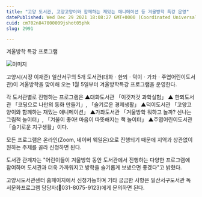 ```yaml
---
title: "고양 도서관, 고양고양이와 함께하는 재밌는 애니메이션 등 겨울방학 특강 운영"
datePublished: Wed Dec 29 2021 18:08:27 GMT+0000 (Coordinated Universal Time)
cuid: cm702n847000009jshot05phk
slug: 2991

---
```



겨울방학 특강 프로그램

![이미지](https://cdn.hashnode.com/res/hashnode/image/upload/v1739253527243/bcf9b5a2-ab10-4993-aac4-eff8423a911c.jpeg)

고양시(시장 이재준) 일산서구의 5개 도서관(대화ㆍ한뫼ㆍ덕이ㆍ가좌ㆍ주엽어린이도서관)이 겨울방학을 맞이해 오는 1월 5일부터 겨울방학특강 프로그램을 운영한다.

각 도서관별로 진행하는 프로그램은 ▲대화도서관 「이것저것 과학실험」 ▲ 한뫼도서관 「코딩으로 나만의 동화 만들기」, 「슬기로운 경제생활」 ▲덕이도서관 「고양고양이와 함께하는 재밌는 애니메이션」 ▲가좌도서관 「겨울방학 뭐하고 놀까? 신나는 그림책 놀이터」, 「겨울이 좋아! 마음이 따뜻해지는 책 놀이터」 ▲주엽어린이도서관 「슬기로운 지구생활」이다.

모든 프로그램은 온라인(Zoom, 네이버 웨일온)으로 진행되기 때문에 지역과 상관없이 원하는 주제를 골라 신청하면 된다.

도서관 관계자는 "어린이들이 겨울방학 동안 도서관에서 진행하는 다양한 프로그램에 참여하며 도서관과 더욱 가까워지고 방학을 슬기롭게 보냈으면 좋겠다"고 밝혔다.

고양시도서관센터 홈페이지에서 신청가능하며 기타 궁금한 사항은 일산서구도서관 독서문화프로그램 담당자(031-8075-9123)에게 문의하면 된다.